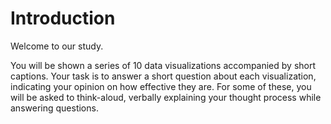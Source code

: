 # Introduction

Welcome to our study.

You will be shown a series of 10 data visualizations accompanied by short captions.
Your task is to answer a short question about each visualization, indicating your opinion on how effective they are. For some of these, you will be asked to think-aloud, verbally explaining your thought process while answering questions. 